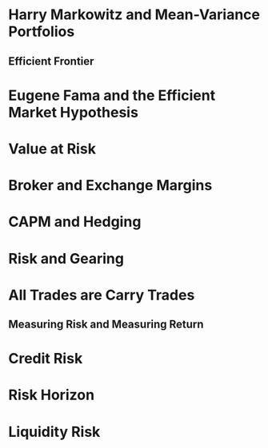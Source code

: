# Harry Markowitz and Mean-Variance Portfolios

## Efficient Frontier

# Eugene Fama and the Efficient Market Hypothesis

# Value at Risk

# Broker and Exchange Margins

# CAPM and Hedging

# Risk and Gearing

# All Trades are Carry Trades

## Measuring Risk and Measuring Return

# Credit Risk

# Risk Horizon

# Liquidity Risk










